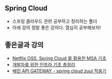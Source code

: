 ## Spring Cloud
- 스프링 클라우드 관련 공부하고 정리하는 폴더
- 아래 강의 정말 좋은 강의다. 열심히 공부해보자!

## 좋은글과 강의
- [Netflix OSS, Spring Cloud 를 활용한 MSA 기초](https://www.youtube.com/playlist?list=PL9mhQYIlKEhdtYdxxZ6hZeb0va2Gm17A5)
- [개발자를 위한 인프라 기초 총정리](https://futurecreator.github.io/2018/11/09/it-infrastructure-basics/?fbclid=IwAR1a_xo3F-P_aTajyITAdFW8QmnTC2DNP9ySuvUSn_SqMybBMtAuJ1VMbjA)
- [배민 API GATEWAY - spring cloud zuul 적용기](https://woowabros.github.io/r&d/2017/06/13/apigateway.html)
